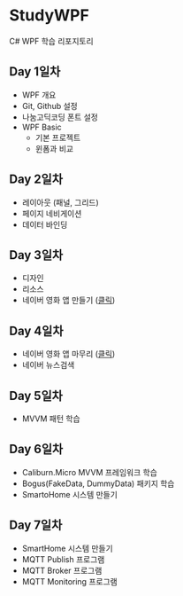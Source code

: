 # StudyWPF
C# WPF 학습 리포지토리

## Day 1일차
- WPF 개요
- Git, Github 설정
- 나눔고딕코딩 폰트 설정
- WPF Basic
  - 기본 프로젝트
  - 윈폼과 비교

## Day 2일차
- 레이아웃 (패널, 그리드)
- 페이지 네비게이션
- 데이터 바인딩

## Day 3일차
- 디자인
- 리소스
- 네이버 영화 앱 만들기 ([클릭](https://github.com/YiDongYeol/StudyWpf/tree/main/portfolio#naver-%EC%98%81%ED%99%94%EA%B2%80%EC%83%89))

## Day 4일차
- 네이버 영화 앱 마무리 ([클릭](https://github.com/YiDongYeol/StudyWpf/tree/main/portfolio#naver-%EC%98%81%ED%99%94%EA%B2%80%EC%83%89))
- 네이버 뉴스검색 

## Day 5일차
- MVVM 패턴 학습

## Day 6일차
- Caliburn.Micro MVVM 프레임워크 학습
- Bogus(FakeData, DummyData) 패키지 학습
- SmartoHome 시스템 만들기

## Day 7일차
- SmartHome 시스템 만들기
 - MQTT Publish 프로그램
 - MQTT Broker 프로그램
 - MQTT Monitoring 프로그램
